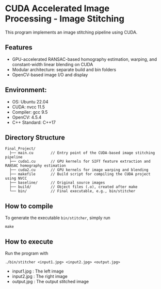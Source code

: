 # CUDA Accelerated Image Processing - Image Stitching

This program implements an image stitching pipeline using CUDA.

## Features
- GPU-accelerated RANSAC-based homography estimation, warping, and constant-width linear blending on CUDA
- Modular architecture: separate build and bin folders
- OpenCV-based image I/O and display

## Environment:
- OS: Ubuntu 22.04
- CUDA: nvcc 11.5
- Compiler: gcc 9.5
- OpenCV: 4.5.4
- C++ Standard: C++17

## Directory Structure
```
Final_Project/
  ├── main.cu        // Entry point of the CUDA-based image stitching pipeline
  ├── cuda1.cu       // GPU kernels for SIFT feature extraction and RANSAC homography estimation
  ├── cuda2.cu       // GPU kernels for image warping and blending
  ├── makefile       // Build script for compiling the CUDA project using NVCC
  ├── baseline/      // Original source images
  ├── build/         // Object files (.o), created after make
  └── bin/           // Final executable, e.g., bin/stitcher
```
## How to compile
To generate the executable `bin/stitcher`, simply run
```
make
```
## How to execute
Run the program with
```
./bin/stitcher <input1.jpg> <input2.jpg> <output.jpg>
```
- input1.jpg : The left image
- input2.jpg : The right image
- output.jpg : The output stitched image

